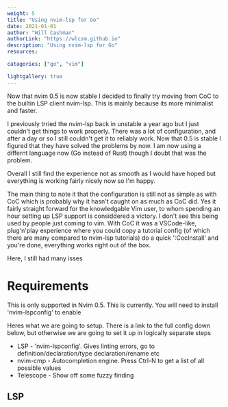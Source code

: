 ```yaml
---
weight: 5
title: "Using nvim-lsp for Go"
date: 2021-01-01
author: "Will Cashman"
authorLink: "https://wlcsm.github.io"
description: "Using nvim-lsp for Go"
resources:

catagories: ["go", "vim"]

lightgallery: true
---
```


Now that nvim 0.5 is now stable I decided to finally try moving from CoC to the builtin LSP client nvim-lsp. This is mainly because its more minimalist and faster.

I previously trried the nvim-lsp back in unstable a year ago but I just couldn't get things to work properly. There was a lot of configuration, and after a day or so I still couldn't get it to reliably work. Now that 0.5 is stable I figured that they have solved the problems by now. I am now using a differnt language now (Go instead of Rust) though I doubt that was the problem. 

Overall I still find the experience not as smooth as I would have hoped but everything is working fairly nicely now so I'm happy. 

The main thing to note it that the configuration is still not as simple as with CoC which is probably why it hasn't caught on as much as CoC did. Yes it fairly straight forward for the knowledgable Vim user, to whom spending an hour setting up LSP support is considdered a victory. I don't see this being used by people just coming to vim. With CoC it was a VSCode-like, plug'n'play experience where you could copy a tutorial config (of which there are many compared to nvim-lsp tutorials) do a quick ':CocInstall' and you're done, everything works right out of the box.

Here, I still had many isses

# Requirements


This is only supported in Nvim 0.5. This is currently. You will need to install 'nvim-lspconfig' to enable 

Heres what we are going to setup. There is a link to the full config down below, but otherwise we are going to set it up in logically separate steps

* LSP - 'nvim-lspconfig'. Gives linting errors, go to definition/declaration/type declaration/rename etc
* nvim-cmp - Autocompletion engine. Press Ctrl-N to get a list of all possible values
* Telescope - Show off some fuzzy finding


## LSP


